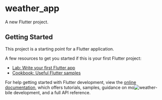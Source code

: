 # weather_app

A new Flutter project.

## Getting Started

This project is a starting point for a Flutter application.

A few resources to get you started if this is your first Flutter project:

- [Lab: Write your first Flutter app](https://docs.flutter.dev/get-started/codelab)
- [Cookbook: Useful Flutter samples](https://docs.flutter.dev/cookbook)

For help getting started with Flutter development, view the
[online documentation](https://docs.flutter.dev/), which offers tutorials,
samples, guidance on mo![weather-](https://user-images.githubusercontent.com/115440899/217234111-6078b080-6191-4241-9251-9999011cc605.png)
bile development, and a full API reference.
